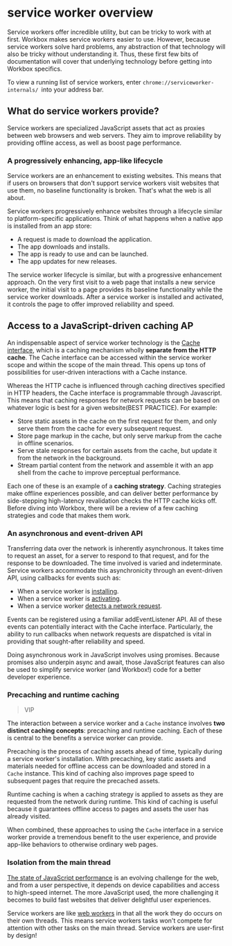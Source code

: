 # service worker overview

Service workers offer incredible utility, but can be tricky to work with at first. Workbox makes service workers easier to use. However, because service workers solve hard problems, any abstraction of that technology will also be tricky without understanding it. Thus, these first few bits of documentation will cover that underlying technology before getting into Workbox specifics.

To view a running list of service workers, enter `chrome://serviceworker-internals/ `into your address bar.

## What do service workers provide?

Service workers are specialized JavaScript assets that act as proxies between web browsers and web servers. They aim to improve reliability by providing offline access, as well as boost page performance.

### A progressively enhancing, app-like lifecycle

Service workers are an enhancement to existing websites. This means that if users on browsers that don't support service workers visit websites that use them, no baseline functionality is broken. That's what the web is all about.

Service workers progressively enhance websites through a lifecycle similar to platform-specific applications. Think of what happens when a native app is installed from an app store:

- A request is made to download the application.
- The app downloads and installs.
- The app is ready to use and can be launched.
- The app updates for new releases.

The service worker lifecycle is similar, but with a progressive enhancement approach. On the very first visit to a web page that installs a new service worker, the initial visit to a page provides its baseline functionality while the service worker downloads. After a service worker is installed and activated, it controls the page to offer improved reliability and speed.

## Access to a JavaScript-driven caching AP

An indispensable aspect of service worker technology is the [Cache interface](https://developer.mozilla.org/en-US/docs/Web/API/Cache), which is a caching mechanism wholly **separate from the HTTP cache**. The Cache interface can be accessed within the service worker scope and within the scope of the main thread. This opens up tons of possibilities for user-driven interactions with a Cache instance.

Whereas the HTTP cache is influenced through caching directives specified in HTTP headers, the Cache interface is programmable through Javascript. This means that caching responses for network requests can be based on whatever logic is best for a given website(BEST PRACTICE). For example:

- Store static assets in the cache on the first request for them, and only serve them from the cache for every subsequent request.
- Store page markup in the cache, but only serve markup from the cache in offline scenarios.
- Serve stale responses for certain assets from the cache, but update it from the network in the background.
- Stream partial content from the network and assemble it with an app shell from the cache to improve perceptual performance.

Each one of these is an example of a **caching strategy**. Caching strategies make offline experiences possible, and can deliver better performance by side-stepping high-latency revalidation checks the HTTP cache kicks off. Before diving into Workbox, there will be a review of a few caching strategies and code that makes them work.

### An asynchronous and event-driven API

Transferring data over the network is inherently asynchronous. It takes time to request an asset, for a server to respond to that request, and for the response to be downloaded. The time involved is varied and indeterminate. Service workers accommodate this asynchronicity through an event-driven API, using callbacks for events such as:

- When a service worker is [installing](https://developer.mozilla.org/en-US/docs/Web/API/ServiceWorkerGlobalScope/install_event).
- When a service worker is [activating](https://developer.mozilla.org/en-US/docs/Web/API/ServiceWorkerGlobalScope/activate_event).
- When a service worker [detects a network request](https://developer.mozilla.org/en-US/docs/Web/API/ServiceWorkerGlobalScope/fetch_event).

Events can be registered using a familiar addEventListener API. All of these events can potentially interact with the Cache interface. Particularly, the ability to run callbacks when network requests are dispatched is vital in providing that sought-after reliability and speed.

Doing asynchronous work in JavaScript involves using promises. Because promises also underpin async and await, those JavaScript features can also be used to simplify service worker (and Workbox!) code for a better developer experience.

### Precaching and runtime caching

> VIP

The interaction between a service worker and a `Cache` instance involves **two distinct caching concepts**: precaching and runtime caching. Each of these is central to the benefits a service worker can provide.

Precaching is the process of caching assets ahead of time, typically during a service worker's installation. With precaching, key static assets and materials needed for offline access can be downloaded and stored in a `Cache` instance. This kind of caching also improves page speed to subsequent pages that require the precached assets.

Runtime caching is when a caching strategy is applied to assets as they are requested from the network during runtime. This kind of caching is useful because it guarantees offline access to pages and assets the user has already visited.

When combined, these approaches to using the `Cache` interface in a service worker provide a tremendous benefit to the user experience, and provide app-like behaviors to otherwise ordinary web pages.

### Isolation from the main thread

[The state of JavaScript performance](https://httparchive.org/reports/state-of-javascript) is an evolving challenge for the web, and from a user perspective, it depends on device capabilities and access to high-speed internet. The more JavaScript used, the more challenging it becomes to build fast websites that deliver delightful user experiences.

Service workers are like [web workers](https://developer.mozilla.org/en-US/docs/Web/API/Web_Workers_API/Using_web_workers) in that all the work they do occurs on their own threads. This means service workers tasks won't compete for attention with other tasks on the main thread. Service workers are user-first by design!